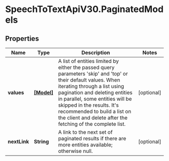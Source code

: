 # SpeechToTextApiV30.PaginatedModels

## Properties
Name | Type | Description | Notes
------------ | ------------- | ------------- | -------------
**values** | [**[Model]**](Model.md) | A list of entities limited by either the passed query parameters 'skip' and 'top' or their default values.                When iterating through a list using pagination and deleting entities in parallel, some entities will be skipped in the results.  It's recommended to build a list on the client and delete after the fetching of the complete list. | [optional] 
**nextLink** | **String** | A link to the next set of paginated results if there are more entities available; otherwise null. | [optional] 



